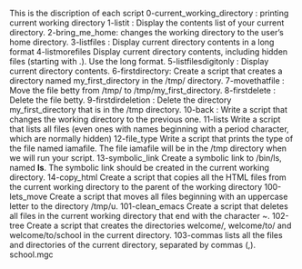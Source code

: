 This is the discription of each script
0-current_working_directory : 	printing current working directory
1-listit : 			Display the contents list of your current directory.
2-bring_me_home:		changes the working directory to the user’s home directory.
3-listfiles : 			Display current directory contents in a long format
4-listmorefiles			Display current directory contents, including hidden files (starting with .). Use the long format.
5-listfilesdigitonly :		Display current directory contents.
6-firstdirectory: 		Create a script that creates a directory named my_first_directory in the /tmp/ directory.
7-movethatfile :		Move the file betty from /tmp/ to /tmp/my_first_directory.
8-firstdelete :			Delete the file betty.
9-firstdirdeletion :		Delete the directory my_first_directory that is in the /tmp directory.
10-back :			Write a script that changes the working directory to the previous one.
11-lists			Write a script that lists all files (even ones with names beginning with a period character, which are normally hidden) 
12-file_type			Write a script that prints the type of the file named iamafile. The file iamafile will be in the /tmp directory when we will run your script.
13-symbolic_link		Create a symbolic link to /bin/ls, named __ls__. The symbolic link should be created in the current working directory.
14-copy_html			Create a script that copies all the HTML files from the current working directory to the parent of the working directory
100-lets_move			Create a script that moves all files beginning with an uppercase letter to the directory /tmp/u.
101-clean_emacs			Create a script that deletes all files in the current working directory that end with the character ~.
102-tree			Create a script that creates the directories welcome/, welcome/to/ and welcome/to/school in the current directory.
103-commas			lists all the files and directories of the current directory, separated by commas (,).
school.mgc
